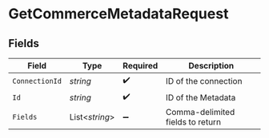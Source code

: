 # GetCommerceMetadataRequest


## Fields

| Field                            | Type                             | Required                         | Description                      |
| -------------------------------- | -------------------------------- | -------------------------------- | -------------------------------- |
| `ConnectionId`                   | *string*                         | :heavy_check_mark:               | ID of the connection             |
| `Id`                             | *string*                         | :heavy_check_mark:               | ID of the Metadata               |
| `Fields`                         | List<*string*>                   | :heavy_minus_sign:               | Comma-delimited fields to return |